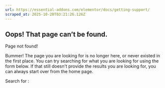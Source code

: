 ```yaml
---
url: https://essential-addons.com/elementor/docs/getting-support/
scraped_at: 2025-10-20T03:21:26.126Z
---
```


## Oops! That page can’t be found.

Page not found!

Bummer! The page you are looking for is no longer here, or never existed in the first place. You can try searching for what you are looking for using the form below. If that still doesn't provide the results you are looking for, you can always start over from the home page.

Search for :